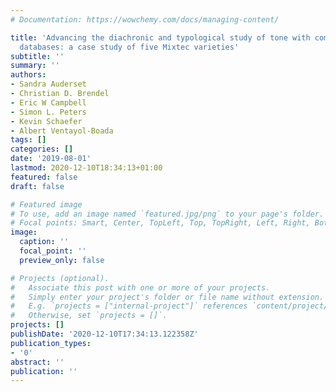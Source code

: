 ```yaml
---
# Documentation: https://wowchemy.com/docs/managing-content/

title: 'Advancing the diachronic and typological study of tone with comparative lexical
  databases: a case study of five Mixtec varieties'
subtitle: ''
summary: ''
authors:
- Sandra Auderset
- Christian D. Brendel
- Eric W Campbell
- Simon L. Peters
- Kevin Schaefer
- Albert Ventayol-Boada
tags: []
categories: []
date: '2019-08-01'
lastmod: 2020-12-10T18:34:13+01:00
featured: false
draft: false

# Featured image
# To use, add an image named `featured.jpg/png` to your page's folder.
# Focal points: Smart, Center, TopLeft, Top, TopRight, Left, Right, BottomLeft, Bottom, BottomRight.
image:
  caption: ''
  focal_point: ''
  preview_only: false

# Projects (optional).
#   Associate this post with one or more of your projects.
#   Simply enter your project's folder or file name without extension.
#   E.g. `projects = ["internal-project"]` references `content/project/deep-learning/index.md`.
#   Otherwise, set `projects = []`.
projects: []
publishDate: '2020-12-10T17:34:13.122358Z'
publication_types:
- '0'
abstract: ''
publication: ''
---
```

